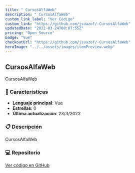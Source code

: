 ```yaml
---
title: " CursosAlfaWeb"
description: " CursosAlfaWeb"
custom_link_label: "Ver Código"
custom_link: "https://github.com/jsuazof/-CursosAlfaWeb"
updatedDate: "2022-03-24T00:07:55Z"
pricing: "Open Source"
badge: "Vue"
checkoutUrl: "https://github.com/jsuazof/-CursosAlfaWeb"
heroImage: "../../assets/images/itemPreview.webp"
---
```


##  CursosAlfaWeb

 CursosAlfaWeb

### 🚀 Características

- **Lenguaje principal**: Vue
- **Estrellas**: 0
- **Última actualización**: 23/3/2022


### 📋 Descripción

 CursosAlfaWeb



### 💻 Repositorio

[Ver código en GitHub](https://github.com/jsuazof/-CursosAlfaWeb)
